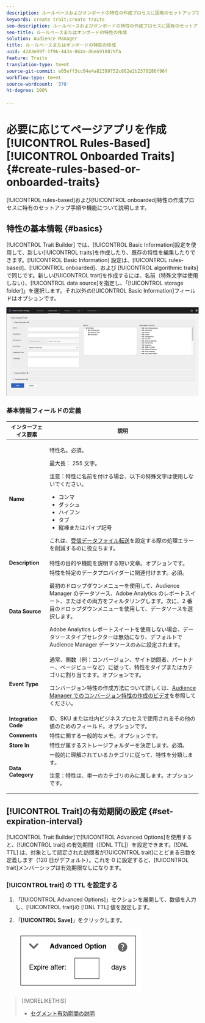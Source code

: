 ```yaml
---
description: ルールベースおよびオンボードの特性の作成プロセスに固有のセットアップ手順や機能について説明します。
keywords: create trait;create traits
seo-description: ルールベースおよびオンボードの特性の作成プロセスに固有のセットアップ手順や機能について説明します。
seo-title: ルールベースまたはオンボードの特性の作成
solution: Audience Manager
title: ルールベースまたはオンボードの特性の作成
uuid: 4243e09f-1f96-443a-864a-d6e6918079fa
feature: Traits
translation-type: tm+mt
source-git-commit: e05eff3cc04e4a82399752c862e2b2370286f96f
workflow-type: tm+mt
source-wordcount: '378'
ht-degree: 100%

---
```



# 必要に応じてページアプリを作成 [!UICONTROL Rules-Based] [!UICONTROL Onboarded Traits] {#create-rules-based-or-onboarded-traits}

[!UICONTROL rules-based]および[!UICONTROL onboarded]特性の作成プロセスに特有のセットアップ手順や機能について説明します。

<!-- c_tb_rules_traits.xml -->

## 特性の基本情報 {#basics}

[!UICONTROL Trait Builder] では、[!UICONTROL Basic Information]設定を使用して、新しい[!UICONTROL traits]を作成したり、既存の特性を編集したりできます。[!UICONTROL Basic Information] 設定は、[!UICONTROL rules-based]、[!UICONTROL onboarded]、および [!UICONTROL algorithmic traits] で同じです。新しい[!UICONTROL trait]を作成するには、名前（特殊文字は使用しない）、[!UICONTROL data source]を指定し、「[!UICONTROL storage folder]」を選択します。それ以外の[!UICONTROL Basic Information]フィールドはオプションです。

<!-- c_tb_basics.xml -->

![create-trait](assets/create-trait.png)

### 基本情報フィールドの定義

<table id="table_42AEC7A5B22346C5BB996D2D36C56229"> 
 <thead> 
  <tr> 
   <th colname="col1" class="entry"> インターフェイス要素 </th> 
   <th colname="col2" class="entry"> 説明 </th> 
  </tr> 
 </thead>
 <tbody> 
  <tr> 
   <td colname="col1"> <b><span class="uicontrol"> Name</span></b> </td> 
   <td colname="col2"> <p>特性名。必須。 </p> <p>最大長： 255 文字。 </p> <p> <p>注意：特性に名前を付ける場合、以下の特殊文字は使用しないでください。 
      <ul id="ul_AB38A333F21A4AA9B5656CBA69BA65E3"> 
       <li id="li_0E5033B540BC41E799075845388E85A7">コンマ </li> 
       <li id="li_B1A6C3E3FB98473A91E4675EE09460F0">ダッシュ </li> 
       <li id="li_579302FE34B64FE0AE3C751012839229">ハイフン </li> 
       <li id="li_44890F738CC64E449CC2545D701ECBC7">タブ </li> 
       <li id="li_C203837501A94342923C99A7DAD1ED61">縦棒またはパイプ記号 </li> 
      </ul> </p> </p> <p>これは、<a href="../../integration/sending-audience-data/batch-data-transfer-explained/inbound-file-contents.md">受信データファイル転送</a>を設定する際の処理エラーを削減するのに役立ちます。 </p> </td> 
  </tr> 
  <tr> 
   <td colname="col1"> <b><span class="uicontrol"> Description</span></b> </td> 
   <td colname="col2"> 特性の目的や機能を説明する短い文章。オプションです。 </td> 
  </tr> 
  <tr> 
   <td colname="col1"> <b><span class="uicontrol"> Data Source</span></b> </td> 
   <td colname="col2"> 特性を特定のデータプロバイダーに関連付けます。必須。 <p>最初のドロップダウンメニューを使用して、Audience Manager のデータソース、Adobe Analytics のレポートスイート、またはその両方をフィルタリングします。次に、2 番目のドロップダウンメニューを使用して、データソースを選択します。</p><p> Adobe Analytics レポートスイートを使用しない場合、データソースタイプセレクターは無効になり、デフォルトで Audience Manager データソースのみに設定されます。</p>  </td> 
  </tr>
   <tr> 
   <td colname="col1"> <b><span class="uicontrol"> Event Type</span></b> </td> 
   <td colname="col2"> 通常、関数（例：コンバージョン、サイト訪問者、パートナー、ページビューなど）に従って、特性をタイプまたはカテゴリに割り当てます。オプションです。 <p> コンバージョン特性の作成方法について詳しくは、<a href="https://docs.adobe.com/content/help/ja-JP/audience-manager-learn/tutorials/build-and-manage-audiences/traits-and-segments/creating-conversion-traits.html">Audience Manager でのコンバージョン特性の作成のビデオ</a>を参照してください。 </p></td> 
  </tr> 
  <tr> 
   <td colname="col1"> <b><span class="uicontrol"> Integration Code</span></b> </td> 
   <td colname="col2"> ID、SKU または社内ビジネスプロセスで使用されるその他の値のためのフィールド。オプションです。 </td> 
  </tr> 
  <tr> 
   <td colname="col1"> <b><span class="uicontrol"> Comments</span></b> </td> 
   <td colname="col2"> 特性に関する一般的なメモ。オプションです。 </td> 
  </tr> 
  <tr> 
   <td colname="col1"> <b><span class="uicontrol"> Store In</span></b> </td> 
   <td colname="col2"> 特性が属するストレージフォルダーを決定します。必須。 </td> 
  </tr> 
  <tr> 
   <td colname="col1"> <b><span class="uicontrol"> Data Category</span></b> </td> 
   <td colname="col2"> 一般的に理解されているカテゴリに従って、特性を分類します。 <p>注意：特性は、単一のカテゴリのみに属します。オプションです。 </p> </td> 
  </tr> 
 </tbody> 
</table>

## [!UICONTROL Trait]の有効期間の設定 {#set-expiration-interval}

[!UICONTROL Trait Builder]で[!UICONTROL Advanced Options]を使用すると、[!UICONTROL trait] の有効期間（[!DNL TTL]）を設定できます。[!DNL TTL] は、対象として認定された訪問者が[!UICONTROL trait]にとどまる日数を定義します（120 日がデフォルト）。これを 0 に設定すると、[!UICONTROL trait]メンバーシップは有効期限なしになります。

<!-- t_tb_ttl.xml -->

### [!UICONTROL trait] の TTL を設定する 

1. 「[!UICONTROL Advanced Options]」セクションを展開して、数値を入力し、[!UICONTROL trait]の [!DNL TTL] 値を設定します。
1. 「**[!UICONTROL Save]**」をクリックします。

   ![](assets/TTL.png)

>[!MORELIKETHIS]
>
>* [セグメント有効期間の説明](../../features/traits/segment-ttl-explained.md)

